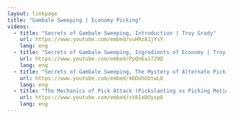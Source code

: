 ```yaml
---
layout: linkpage
title: "Gambale Sweeping | Economy Picking"
videos:
  - title: "Secrets of Gambale Sweeping, Introduction | Troy Grady"
    url: https://www.youtube.com/embed/vuHRzA1jYsY
    lang: eng
  - title: "Secrets of Gambale Sweeping, Ingredients of Economy | Troy Grady"
    url: https://www.youtube.com/embed/PpQnEa1729Q
    lang: eng
  - title: "Secrets of Gambale Sweeping, The Mystery of Alternate Picking + John McLaughlin | Troy Grady"
    url: https://www.youtube.com/embed/4bDohGbtwL8
    lang: eng
  - title: "The Mechanics of Pick Attack (Pickslanting vs Picking Motion) | Troy Grady"
    url: https://www.youtube.com/embed/sV8IeDOysp8
    lang: eng
---
```

